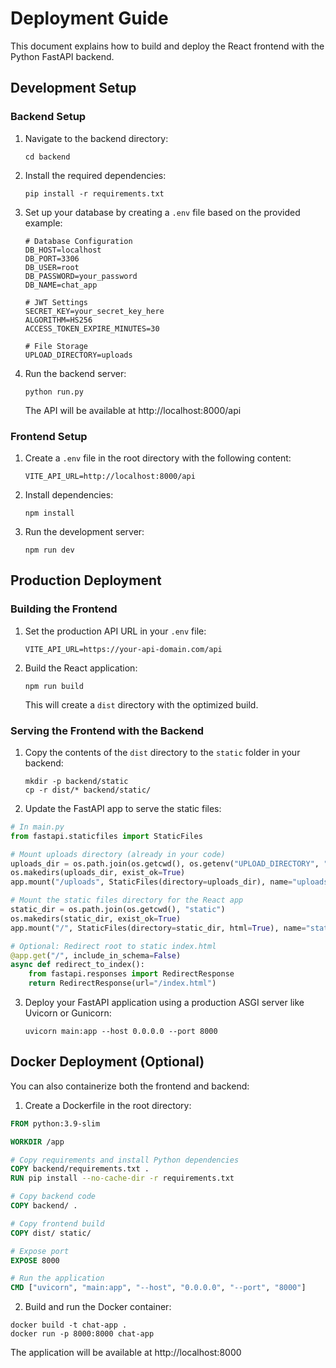 
# Deployment Guide

This document explains how to build and deploy the React frontend with the Python FastAPI backend.

## Development Setup

### Backend Setup
1. Navigate to the backend directory:
   ```
   cd backend
   ```

2. Install the required dependencies:
   ```
   pip install -r requirements.txt
   ```

3. Set up your database by creating a `.env` file based on the provided example:
   ```
   # Database Configuration
   DB_HOST=localhost
   DB_PORT=3306
   DB_USER=root
   DB_PASSWORD=your_password
   DB_NAME=chat_app

   # JWT Settings
   SECRET_KEY=your_secret_key_here
   ALGORITHM=HS256
   ACCESS_TOKEN_EXPIRE_MINUTES=30

   # File Storage
   UPLOAD_DIRECTORY=uploads
   ```

4. Run the backend server:
   ```
   python run.py
   ```
   The API will be available at http://localhost:8000/api

### Frontend Setup
1. Create a `.env` file in the root directory with the following content:
   ```
   VITE_API_URL=http://localhost:8000/api
   ```

2. Install dependencies:
   ```
   npm install
   ```

3. Run the development server:
   ```
   npm run dev
   ```

## Production Deployment

### Building the Frontend
1. Set the production API URL in your `.env` file:
   ```
   VITE_API_URL=https://your-api-domain.com/api
   ```

2. Build the React application:
   ```
   npm run build
   ```
   This will create a `dist` directory with the optimized build.

### Serving the Frontend with the Backend
1. Copy the contents of the `dist` directory to the `static` folder in your backend:
   ```
   mkdir -p backend/static
   cp -r dist/* backend/static/
   ```

2. Update the FastAPI app to serve the static files:

```python
# In main.py
from fastapi.staticfiles import StaticFiles

# Mount uploads directory (already in your code)
uploads_dir = os.path.join(os.getcwd(), os.getenv("UPLOAD_DIRECTORY", "uploads"))
os.makedirs(uploads_dir, exist_ok=True)
app.mount("/uploads", StaticFiles(directory=uploads_dir), name="uploads")

# Mount the static files directory for the React app
static_dir = os.path.join(os.getcwd(), "static")
os.makedirs(static_dir, exist_ok=True)
app.mount("/", StaticFiles(directory=static_dir, html=True), name="static")

# Optional: Redirect root to static index.html
@app.get("/", include_in_schema=False)
async def redirect_to_index():
    from fastapi.responses import RedirectResponse
    return RedirectResponse(url="/index.html")
```

3. Deploy your FastAPI application using a production ASGI server like Uvicorn or Gunicorn:
   ```
   uvicorn main:app --host 0.0.0.0 --port 8000
   ```

## Docker Deployment (Optional)
You can also containerize both the frontend and backend:

1. Create a Dockerfile in the root directory:
```dockerfile
FROM python:3.9-slim

WORKDIR /app

# Copy requirements and install Python dependencies
COPY backend/requirements.txt .
RUN pip install --no-cache-dir -r requirements.txt

# Copy backend code
COPY backend/ .

# Copy frontend build
COPY dist/ static/

# Expose port
EXPOSE 8000

# Run the application
CMD ["uvicorn", "main:app", "--host", "0.0.0.0", "--port", "8000"]
```

2. Build and run the Docker container:
```
docker build -t chat-app .
docker run -p 8000:8000 chat-app
```

The application will be available at http://localhost:8000

